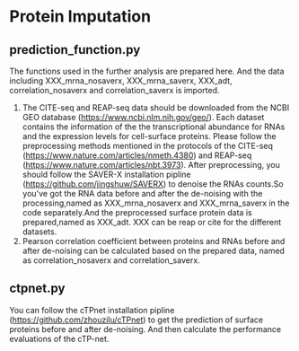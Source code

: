 ﻿# Protein Imputation
## prediction_function.py
The functions used in the further analysis are prepared here. And the data including XXX_mrna_nosaverx, XXX_mrna_saverx, XXX_adt, correlation_nosaverx and correlation_saverx is imported.
1. The CITE-seq and REAP-seq data should be downloaded from the NCBI GEO database (https://www.ncbi.nlm.nih.gov/geo/). Each dataset contains the information of the the transcriptional abundance for RNAs and the expression levels for cell-surface proteins. Please follow the preprocessing methods mentioned in the protocols of the CITE-seq (https://www.nature.com/articles/nmeth.4380) and REAP-seq (https://www.nature.com/articles/nbt.3973). After preprocessing, you should follow the SAVER-X installation pipline (https://github.com/jingshuw/SAVERX) to denoise the RNAs counts.So you've got the RNA data before and after the de-noising with the processing,named as XXX_mrna_nosaverx and XXX_mrna_saverx in the code separately.And the preprocessed surface protein data is prepared,named as XXX_adt. XXX can be reap or cite for the different datasets.
1. Pearson correlation coefficient between proteins and RNAs before and after de-noising can be calculated based on the prepared data, named as correlation_nosaverx and correlation_saverx. 

## ctpnet.py
You can follow the cTPnet installation pipline (https://github.com/zhouzilu/cTPnet) to get the prediction of surface proteins before and after de-noising. And then calculate the performance evaluations of the cTP-net.


